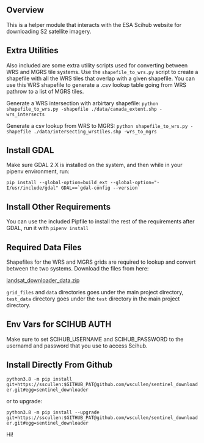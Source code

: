 ## Overview

This is a helper module that interacts with the ESA Scihub website for downloading S2 satellite imagery.

## Extra Utilities

Also included are some extra utility scripts used for converting between WRS and MGRS tile systems. Use the `shapefile_to_wrs.py` script to create a shapefile with all the WRS tiles that overlap with a given shapefile. You can use this WRS shapefile to generate a .csv lookup table going from WRS pathrow to a list of MGRS tiles.

Generate a WRS intersection with arbirtary shapefile:
`python shapefile_to_wrs.py -shapefile ./data/canada_extent.shp -wrs_intersects`

Generate a csv lookup from WRS to MGRS:
`python shapefile_to_wrs.py -shapefile ./data/intersecting_wrstiles.shp -wrs_to_mgrs`

## Install GDAL

Make sure GDAL 2.X is installed on the system, and then while in your pipenv environment, run:

```
pip install --global-option=build_ext --global-option="-I/usr/include/gdal" GDAL==`gdal-config --version`
```

## Install Other Requirements

You can use the included Pipfile to install the rest of the requirements after GDAL, run it with `pipenv install`

## Required Data Files

Shapefiles for the WRS and MGRS grids are required to lookup and convert between the two systems. Download the files from here:

[landsat_downloader_data.zip](https://drive.google.com/file/d/14lqY25kH1sU2kVYO6yR6ASPrDWW3fQ3J/view?usp=sharing)

`grid_files` and `data` directories goes under the main project directory, `test_data` directory goes under the `test` directory in the main project directory.

## Env Vars for SCIHUB AUTH

Make sure to set SCIHUB_USERNAME and SCIHUB_PASSWORD to the usernamd and password that you use to access Scihub.

## Install Directly From Github

`python3.8 -m pip install git+https://sscullen:$GITHUB_PAT@github.com/wscullen/sentinel_downloader.git#egg=sentinel_downloader`

or to upgrade:

`python3.8 -m pip install --upgrade git+https://sscullen:$GITHUB_PAT@github.com/wscullen/sentinel_downloader.git#egg=sentinel_downloader`

Hi!
